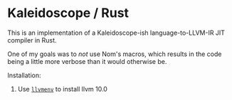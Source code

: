 # Kaleidoscope / Rust

This is an implementation of a Kaleidoscope-ish language-to-LLVM-IR JIT compiler in Rust.

One of my goals was to *not* use Nom's macros, which results in the code being a little more verbose than it would otherwise be.

Installation:

1. Use [`llvmenv`](https://github.com/termoshtt/llvmenv) to install llvm 10.0
